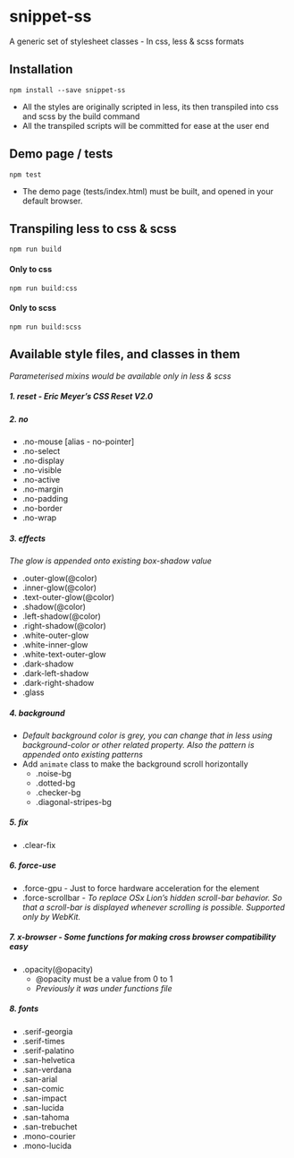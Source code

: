 # snippet-ss
A generic set of stylesheet classes - In css, less & scss formats


## Installation

`npm install --save snippet-ss`

- All the styles are originally scripted in less, its then transpiled into css and scss by the build command
- All the transpiled scripts will be committed for ease at the user end

## Demo page / tests

`npm test`
- The demo page (tests/index.html) must be built, and opened in your default browser.

## Transpiling less to css & scss

 `npm run build`

#### Only to css

  `npm run build:css`

#### Only to scss

  `npm run build:scss`


## Available style files, and classes in them
_Parameterised mixins would be available only in less & scss_

##### 1. reset - _Eric Meyer’s CSS Reset V2.0_

##### 2. no
  - .no-mouse [alias - no-pointer]
  - .no-select
  - .no-display
  - .no-visible
  - .no-active
  - .no-margin
  - .no-padding
  - .no-border
  - .no-wrap

##### 3. effects
_The glow is appended onto existing box-shadow value_
  - .outer-glow(@color)
  - .inner-glow(@color)
  - .text-outer-glow(@color)
  - .shadow(@color)
  - .left-shadow(@color)
  - .right-shadow(@color)
  - .white-outer-glow
  - .white-inner-glow
  - .white-text-outer-glow
  - .dark-shadow
  - .dark-left-shadow
  - .dark-right-shadow
  - .glass

##### 4. background
- _Default background color is grey, you can change that in less using background-color or other related property. Also the pattern is appended onto existing patterns_
- Add `animate` class to make the background scroll horizontally
  - .noise-bg
  - .dotted-bg
  - .checker-bg
  - .diagonal-stripes-bg

##### 5. fix
  - .clear-fix

##### 6. force-use
  - .force-gpu - Just to force hardware acceleration for the element
  - .force-scrollbar - _To replace OSx Lion’s hidden scroll-bar behavior. So that a scroll-bar is displayed whenever scrolling is possible. Supported only by WebKit._

##### 7. x-browser - Some functions for making cross browser compatibility easy
  - .opacity(@opacity)
    - @opacity must be a value from 0 to 1
    - _Previously it was under functions file_

##### 8. fonts
  - .serif-georgia
  - .serif-times
  - .serif-palatino
  - .san-helvetica
  - .san-verdana
  - .san-arial
  - .san-comic
  - .san-impact
  - .san-lucida
  - .san-tahoma
  - .san-trebuchet
  - .mono-courier
  - .mono-lucida
